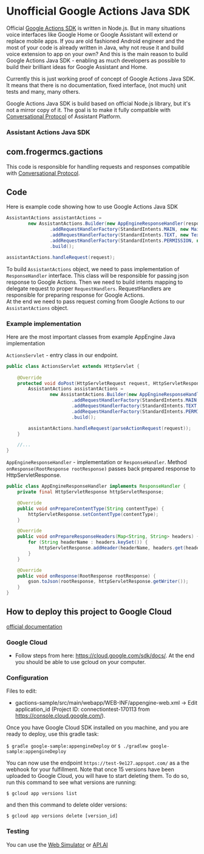 # Unofficial Google Actions Java SDK

Official [Google Actions SDK](https://github.com/actions-on-google/actions-on-google-nodejs) is written in Node.js. But in many situations voice interfaces like Google Home or Google Assistant will extend or replace mobile apps. If you are old fashioned Android engineer and the most of your code is already written in Java, why not reuse it and build voice extension to app on your own? And this is the main reason to build Google Actions Java SDK - enabling as much developers as possible to build their brilliant ideas for Google Assistant and Home.

Currently this is just working proof of concept of Google Actions Java SDK. It means that there is no documentation, fixed interface, (not much) unit tests and many, many others.  

Google Actions Java SDK is build based on official Node.js library, but it's not a mirror copy of it. The goal is to make it fully compatible with [Conversational Protocol](https://developers.google.com/actions/reference/conversation) of Assistant Platform.

### Assistant Actions Java SDK

## com.frogermcs.gactions

This code is responsible for handling requests and responses compatible with [Conversational Protocol](https://docs.api.ai/docs/webhook#webhook-requirements). 

## Code

Here is example code showing how to use Google Actions Java SDK

```java
AssistantActions assistantActions =
        new AssistantActions.Builder(new AppEngineResponseHandler(response))
                .addRequestHandlerFactory(StandardIntents.MAIN, new MainRequestHandlerFactory())
                .addRequestHandlerFactory(StandardIntents.TEXT, new TextRequestHandlerFactory())
                .addRequestHandlerFactory(StandardIntents.PERMISSION, new MyPermissionRequestHandlerFactory())
                .build();

assistantActions.handleRequest(request);
```

To build `AssistantActions` object, we need to pass implementation of `ResponseHandler` interface. This class will be responsible for passing json response to Google Actions.
Then we need to build intents mapping to delegate request to proper `RequestHandlers`. RequestHandlers are responsible for preparing response for Google Actions.  
At the end we need to pass request coming from Google Actions to our `AssistantActions` object.

### Example implementation

Here are the most important classes from example AppEngine Java implementation 

`ActionsServlet` - entry class in our endpoint.
 
```java
public class ActionsServlet extends HttpServlet {
    
    @Override
    protected void doPost(HttpServletRequest request, HttpServletResponse response) throws ServletException, IOException {
        AssistantActions assistantActions =
                new AssistantActions.Builder(new AppEngineResponseHandler(response))
                        .addRequestHandlerFactory(StandardIntents.MAIN, new MainRequestHandlerFactory())
                        .addRequestHandlerFactory(StandardIntents.TEXT, new TextRequestHandlerFactory())
                        .addRequestHandlerFactory(StandardIntents.PERMISSION, new MyPermissionRequestHandlerFactory())
                        .build();

        assistantActions.handleRequest(parseActionRequest(request));
    }

    //...
}
```

`AppEngineResponseHandler` - implementation or `ResponseHandler`. Method `onResponse(RootResponse rootResponse)` passes back prepared response to HttpServletResponse.

```java
public class AppEngineResponseHandler implements ResponseHandler {
    private final HttpServletResponse httpServletResponse;

    @Override
    public void onPrepareContentType(String contentType) {
        httpServletResponse.setContentType(contentType);
    }

    @Override
    public void onPrepareResponseHeaders(Map<String, String> headers) {
        for (String headerName : headers.keySet()) {
            httpServletResponse.addHeader(headerName, headers.get(headerName));
        }
    }

    @Override
    public void onResponse(RootResponse rootResponse) {
        gson.toJson(rootResponse, httpServletResponse.getWriter());
    }
}
```

## How to deploy this project to Google Cloud

[official documentation](https://developers.google.com/actions/develop/sdk/)

### Google Cloud

- Follow steps from here: https://cloud.google.com/sdk/docs/. At the end you should be able to use gcloud on your computer. 

### Configuration

Files to edit:
- gactions-sample/src/main/webapp/WEB-INF/appengine-web.xml -> Edit application_id (Project ID: connectiontest-170113 from https://console.cloud.google.com/).

Once you have Google Cloud SDK installed on you machine, and you are ready to deploy, use this gradle task:
 
 `$ gradle google-sample:appengineDeploy`
 or
 `$ ./gradlew google-sample:appengineDeploy`
 
You can now use the endpoint  `https://test-9e127.appspot.com/` as a the webhook for your fulfillment.
Note that once 15 versions have been uploaded to Google Cloud, you will have to start deleting them.
To do so, run this command to see what versions are running:

`$ gcloud app versions list`

and then this command to delete older versions:

`$ gcloud app versions delete [version_id]`

### Testing

You can use the [Web Simulator](https://developers.google.com/actions/tools/web-simulator) or [API.AI](https://console.api.ai/) 
